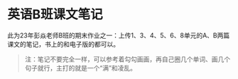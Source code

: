 # 英语B班课文笔记

此为23年彭焱老师B班的期末作业之一：上传1、3、4、5、6、8单元的A、B两篇课文的笔记，书上的和电子版的都可以。

> 注：笔记不要完全一样，可以参考着勾勾画画，再自己圈几个单词、画几个句子就行，主打的就是一个“满”和凌乱。